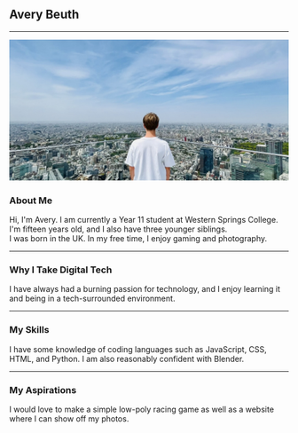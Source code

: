 ## Avery Beuth
-----
<img src="IMG_5786.jpg" alt="banner"> 

### About Me
Hi, I'm Avery. I am currently a Year 11 student at Western Springs College. I'm fifteen years old, and I also have three younger siblings.  
I was born in the UK. In my free time, I enjoy gaming and photography.

-------
### Why I Take Digital Tech
I have always had a burning passion for technology, and I enjoy learning it and being in a tech-surrounded environment.

------
### My Skills
I have some knowledge of coding languages such as JavaScript, CSS, HTML, and Python. I am also reasonably confident with Blender.

------
### My Aspirations
I would love to make a simple low-poly racing game as well as a website where I can show off my photos.
